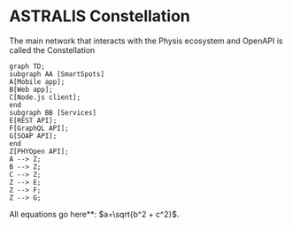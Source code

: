 # ASTRALIS Constellation

The main network that interacts with the Physis ecosystem and OpenAPI is called the Constellation


```mermaid
graph TD;
subgraph AA [SmartSpots]
A[Mobile app];
B[Web app];
C[Node.js client];
end
subgraph BB [Services]
E[REST API];
F[GraphQL API];
G[SOAP API];
end
Z[PHYOpen API];
A --> Z;
B --> Z;
C --> Z;
Z --> E;
Z --> F;
Z --> G;
```

All equations go here**: $a=\sqrt{b^2 + c^2}$.
